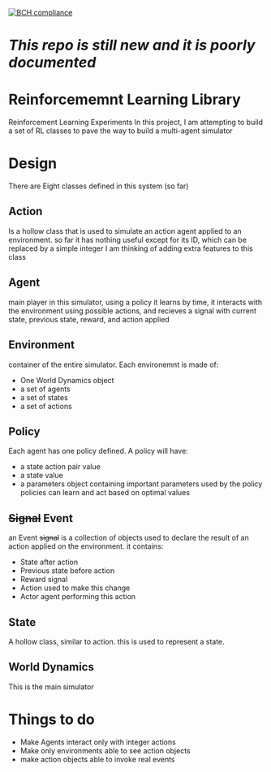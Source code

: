 [![BCH compliance](https://bettercodehub.com/edge/badge/aawadall/Reinforcement-Learning?branch=master)](https://bettercodehub.com/)
# _This repo is still new and it is poorly documented_

# Reinforcememnt Learning Library
Reinforcement Learning Experiments 
In this project, I am attempting to build a set of RL classes to pave the way to build a multi-agent simulator 

# Design
There are Eight classes defined in this system (so far)
## Action 
Is a hollow class that is used to simulate an action agent applied to an environment.
so far it has nothing useful except for its ID, which can be replaced by a simple integer
I am thinking of adding extra features to this class 

## Agent
main player in this simulator, using a policy it learns by time, it interacts with the environment using possible actions, and recieves a signal with current state, previous state, reward, and action applied

## Environment 
container of the entire simulator. 
Each environemnt is made of:
* One World Dynamics object 
* a set of agents
* a set of states 
* a set of actions 

## Policy
Each agent has one policy defined.
A policy will have:
* a state action pair value
* a state value
* a parameters object containing important parameters used by the policy
policies can learn and act based on optimal values

## ~~Signal~~ Event
an Event ~~signal~~ is a collection of objects used to declare the result of an action applied on the environment.
it contains:
* State after action
* Previous state before action
* Reward signal
* Action used to make this change 
* Actor agent performing this action

## State
A hollow class, similar to action.
this is used to represent a state.

## World Dynamics 
This is the main simulator 


# Things to do
* Make Agents interact only with integer actions
* Make only environments able to see action objects 
* make action objects able to invoke real events 
